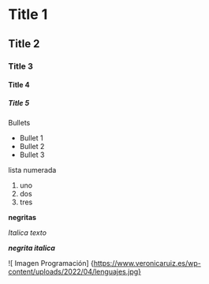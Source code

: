 # Title 1
## Title 2
### Title 3
#### Title 4
##### Title 5

Bullets
* Bullet 1 
* Bullet 2 
* Bullet 3 

lista numerada
1. uno
2. dos
3. tres

**negritas**

_Italica texto_

***negrita italica***

![ Imagen Programación] {https://www.veronicaruiz.es/wp-content/uploads/2022/04/lenguajes.jpg}
